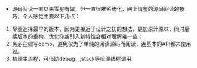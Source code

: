 - 源码阅读一直以来零星有做，但一直很难系统化，网上借鉴的源码阅读的技巧，个人感觉主要以下几点：
1. 尽量选择最早的版本，因为更接近于设计之初的想法，更加原汁原味，同时后续版本的重构、优化抑或引入新特性会相对理解难一些；
2. 务必在编写demo，避免仅为了单纯的阅读源码而阅读，连基本的API都未使用过。
3. 梳理主流程，可借助debug、jstack等梳理线程调用